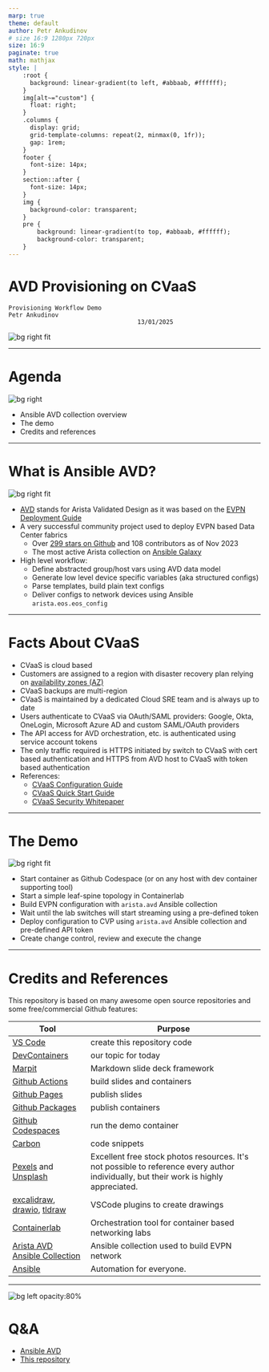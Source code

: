 ```yaml
---
marp: true
theme: default
author: Petr Ankudinov
# size 16:9 1280px 720px
size: 16:9
paginate: true
math: mathjax
style: |
    :root {
      background: linear-gradient(to left, #abbaab, #ffffff);
    }
    img[alt~="custom"] {
      float: right;
    }
    .columns {
      display: grid;
      grid-template-columns: repeat(2, minmax(0, 1fr));
      gap: 1rem;
    }
    footer {
      font-size: 14px;
    }
    section::after {
      font-size: 14px;
    }
    img {
      background-color: transparent;
    }
    pre {
        background: linear-gradient(to top, #abbaab, #ffffff);
        background-color: transparent;
    }
---
```


# AVD Provisioning on CVaaS

<!-- Do not add page number on this slide -->
<!--
_paginate: false
-->

```text
Provisioning Workflow Demo
Petr Ankudinov
                                    13/01/2025
```

![bg right fit](assets/img/avd-logo.webp)

---

# Agenda

<style scoped>section {font-size: 22px;}</style>

![bg right ](assets/img/pexels-suzy-hazelwood-1226398.jpg)

- Ansible AVD collection overview
- The demo
- Credits and references

---

# What is Ansible AVD?

<style scoped>section {font-size: 20px;}</style>

![bg right fit](assets/img/cvaas-cvaas-and-avd-demo--evpn-mlag/provisioning-building-blocks.png)

- [AVD](https://avd.arista.com/) stands for Arista Validated Design as it was based on the [EVPN Deployment Guide](https://www.arista.com/custom_data/downloads/?f=/support/download/DesignGuides/EVPN_Deployment_Guide.pdf)
- A very successful community project used to deploy EVPN based Data Center fabrics
  - Over [299 stars on Github](https://github.com/aristanetworks/ansible-avd) and 108 contributors as of Nov 2023
  - The most active Arista collection on [Ansible Galaxy](https://galaxy.ansible.com/arista/avd)
- High level workflow:
  - Define abstracted group/host vars using AVD data model
  - Generate low level device specific variables (aka structured configs)
  - Parse templates, build plain text configs
  - Deliver configs to network devices using Ansible `arista.eos.eos_config`

---

# Facts About CVaaS

<style scoped>section {font-size: 22px;}</style>

- CVaaS is cloud based
- Customers are assigned to a region with disaster recovery plan relying on [availability zones (AZ)](https://cloud.google.com/compute/docs/regions-zones)
- CVaaS backups are multi-region
- CVaaS is maintained by a dedicated Cloud SRE team and is always up to date
- Users authenticate to CVaaS via OAuth/SAML providers: Google, Okta, OneLogin, Microsoft Azure AD and custom SAML/OAuth providers
- The API access for AVD orchestration, etc. is authenticated using service account tokens
- The only traffic required is HTTPS initiated by switch to CVaaS with cert based authentication and HTTPS from AVD host to CVaaS with token based authentication
- References:
  - [CVaaS Configuration Guide](https://www.arista.com/en/cg-cv/cv-cloudvision-as-a-service)
  - [CVaaS Quick Start Guide](https://www.arista.com/assets/data/pdf/qsg/qsg-books/QS_CloudVision_as_a_Service.pdf)
  - [CVaaS Security Whitepaper](https://www.arista.com/assets/data/pdf/Whitepapers/CloudVision-as-a-service-security-Whitepaper.pdf)

---

# The Demo

<style scoped>section {font-size: 20px;}</style>

![bg right fit](assets/img/cvaas-cvaas-and-avd-demo--evpn-mlag/demo-setup.png)

- Start container as Github Codespace (or on any host with dev container supporting tool)
- Start a simple leaf-spine topology in Containerlab
- Build EVPN configuration with `arista.avd` Ansible collection
- Wait until the lab switches will start streaming using a pre-defined token
- Deploy configuration to CVP using `arista.avd` Ansible collection and pre-defined API token
- Create change control, review and execute the change

---

# Credits and References

<style scoped>section {font-size: 12px;}</style>

This repository is based on many awesome open source repositories and some free/commercial Github features:

Tool | Purpose
-----|------------
[VS Code](https://code.visualstudio.com/) | create this repository code
[DevContainers](https://code.visualstudio.com/docs/remote/containers) | our topic for today
[Marpit](https://marp.app/) | Markdown slide deck framework
[Github Actions](https://github.com/features/actions) | build slides and containers
[Github Pages](https://pages.github.com/) | publish slides
[Github Packages](https://github.com/features/packages) | publish containers
[Github Codespaces](https://github.com/features/codespaces) | run the demo container
[Carbon](https://carbon.now.sh/) | code snippets
[Pexels](https://www.pexels.com/) and [Unsplash](https://unsplash.com/) | Excellent free stock photos resources. It's not possible to reference every author individually, but their work is highly appreciated.
[excalidraw](https://github.com/excalidraw/excalidraw), [drawio](https://github.com/jgraph/drawio), [tldraw](https://github.com/tldraw/tldraw) | VSCode plugins to create drawings
[Containerlab](https://containerlab.dev) | Orchestration tool for container based networking labs
[Arista AVD Ansible Collection](https://avd.arista.com/4.3/index.html) | Ansible collection used to build EVPN network
[Ansible](https://www.ansible.com) | Automation for everyone.

---

<style scoped>section {font-size: 45px;}</style>

![bg left opacity:80%](assets/img/pexels-ann-h-7186206.jpg)

# Q&A

- [Ansible AVD](https://avd.arista.com/)
- [This repository](https://github.com/{{gh.repository}})

